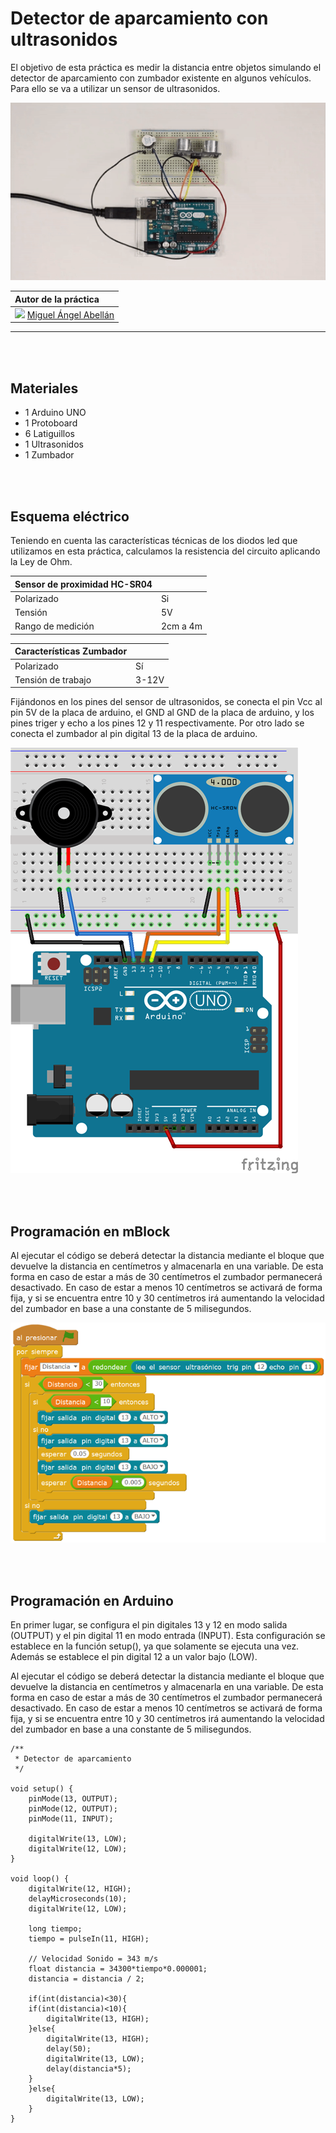 # Detector de aparcamiento con ultrasonidos

El objetivo de esta práctica es medir la distancia entre objetos simulando el detector de aparcamiento con zumbador existente en algunos vehículos. Para ello se va a utilizar un sensor de ultrasonidos.

![](practica.gif)

| Autor de la práctica |
| :---                 |
| ![](https://avatars0.githubusercontent.com/u/12022187?s=20)  [Miguel Ángel Abellán](https://github.com/migueabellan) |

---


<br><br>


## Materiales

- 1 Arduino UNO
- 1 Protoboard
- 6 Latiguillos
- 1 Ultrasonidos
- 1 Zumbador


<br /><br />


## Esquema eléctrico

Teniendo en cuenta las características técnicas de los diodos led que utilizamos en esta práctica, calculamos la resistencia del circuito aplicando la Ley de Ohm.

| Sensor de proximidad HC-SR04  |           |
| ----------------------------- | --------- |
| Polarizado                    | Si        |
| Tensión                       | 5V        |
| Rango de medición             | 2cm a 4m  |

| Características Zumbador         |        |
| -------------------------------- | ------ |
| Polarizado                       | Sí     |
| Tensión de trabajo               | 3-12V  |

Fijándonos en los pines del sensor de ultrasonidos, se conecta el pin Vcc al pin 5V de la placa de arduino, el GND al GND de la placa de arduino, y los pines triger y echo a los pines 12 y 11 respectivamente. Por otro lado se conecta el zumbador al pin digital 13 de la placa de arduino.

![](fritzing.png)


<br /><br />


## Programación en mBlock

Al ejecutar el código se deberá detectar la distancia mediante el bloque que devuelve la distancia en centímetros y almacenarla en una variable. De esta forma en caso de estar a más de 30 centímetros el zumbador permanecerá desactivado. En caso de estar a menos 10 centímetros se activará de forma fija, y si se encuentra entre 10 y 30 centímetros irá aumentando la velocidad del zumbador en base a una constante de 5 milisegundos.

![](mblock.png)


<br /><br />


## Programación en Arduino

En primer lugar, se configura el pin digitales 13 y 12 en modo salida (OUTPUT) y el pin digital 11 en modo entrada (INPUT). Esta configuración se establece en la función setup(), ya que solamente se ejecuta una vez. Además se establece el pin digital 12 a un valor bajo (LOW).

Al ejecutar el código se deberá detectar la distancia mediante el bloque que devuelve la distancia en centímetros y almacenarla en una variable. De esta forma en caso de estar a más de 30 centímetros el zumbador permanecerá desactivado. En caso de estar a menos 10 centímetros se activará de forma fija, y si se encuentra entre 10 y 30 centímetros irá aumentando la velocidad del zumbador en base a una constante de 5 milisegundos.

```cpp+lineNumbers:true
/**
 * Detector de aparcamiento
 */

void setup() {
    pinMode(13, OUTPUT);
    pinMode(12, OUTPUT);
    pinMode(11, INPUT);
    
    digitalWrite(13, LOW);
    digitalWrite(12, LOW);
}

void loop() {
    digitalWrite(12, HIGH);
    delayMicroseconds(10);
    digitalWrite(12, LOW);
    
    long tiempo;
    tiempo = pulseIn(11, HIGH);
    
    // Velocidad Sonido = 343 m/s
    float distancia = 34300*tiempo*0.000001;
    distancia = distancia / 2;
    
    if(int(distancia)<30){
    if(int(distancia)<10){
        digitalWrite(13, HIGH);
    }else{
        digitalWrite(13, HIGH);
        delay(50);
        digitalWrite(13, LOW);
        delay(distancia*5);
    }
    }else{
        digitalWrite(13, LOW);
    }
}
```
